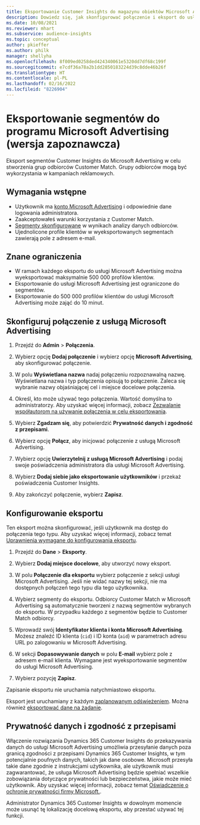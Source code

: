 ```yaml
---
title: Eksportowanie Customer Insights do magazynu obiektów Microsoft Advertising
description: Dowiedz się, jak skonfigurować połączenie i eksport do usługi Microsoft Advertising.
ms.date: 10/08/2021
ms.reviewer: mhart
ms.subservice: audience-insights
ms.topic: conceptual
author: pkieffer
ms.author: philk
manager: shellyha
ms.openlocfilehash: 8f009ed0258ded424340061e5320dd7df68c199f
ms.sourcegitcommit: e7cdf36a78a2b1dd2850183224d39c8dde46b26f
ms.translationtype: HT
ms.contentlocale: pl-PL
ms.lasthandoff: 02/16/2022
ms.locfileid: "8226904"
---
```

# <a name="export-segments-to-microsoft-advertising-preview"></a>Eksportowanie segmentów do programu Microsoft Advertising (wersja zapoznawcza)

Eksport segmentów Customer Insights do Microsoft Advertising w celu stworzenia grup odbiorców Customer Match. Grupy odbiorców mogą być wykorzystania w kampaniach reklamowych.

## <a name="prerequisites"></a>Wymagania wstępne

-   Użytkownik ma [konto Microsoft Advertising](https://ads.microsoft.com/) i odpowiednie dane logowania administratora.
-   Zaakceptowałeś warunki korzystania z Customer Match. 
-   [Segmenty skonfigurowane](segments.md) w wynikach analizy danych odbiorców.
-   Ujednolicone profile klientów w wyeksportowanych segmentach zawierają pole z adresem e-mail.

## <a name="known-limitations"></a>Znane ograniczenia

- W ramach każdego eksportu do usługi Microsoft Advertising można wyeksportować maksymalnie 500 000 profilów klientów.
- Eksportowanie do usługi Microsoft Advertising jest ograniczone do segmentów.
- Eksportowanie do 500 000 profilów klientów do usługi Microsoft Advertising może zająć do 10 minut. 


## <a name="set-up-the-connection-to-microsoft-advertising"></a>Skonfiguruj połączenie z usługą Microsoft Advertising

1. Przejdź do **Admin** > **Połączenia**.

1. Wybierz opcję **Dodaj połączenie** i wybierz opcję **Microsoft Advertising**, aby skonfigurować połączenie.

1. W polu **Wyświetlana nazwa** nadaj połączeniu rozpoznawalną nazwę. Wyświetlana nazwa i typ połączenia opisują to połączenie. Zaleca się wybranie nazwy objaśniającej cel i miejsce docelowe połączenia.

1. Określ, kto może używać tego połączenia. Wartość domyślna to administratorzy. Aby uzyskać więcej informacji, zobacz [Zezwalanie współautorom na używanie połączenia w celu eksportowania](connections.md#allow-contributors-to-use-a-connection-for-exports).

1. Wybierz **Zgadzam się**, aby potwierdzić **Prywatność danych i zgodność z przepisami**.

1. Wybierz opcję **Połącz**, aby inicjować połączenie z usługą Microsoft Advertising.

1. Wybierz opcję **Uwierzytelnij z usługą Microsoft Advertising** i podaj swoje poświadczenia administratora dla usługi Microsoft Advertising.

1. Wybierz **Dodaj siebie jako eksportowanie użytkowników** i przekaż poświadczenia Customer Insights.

1. Aby zakończyć połączenie, wybierz **Zapisz**.

## <a name="configure-an-export"></a>Konfigurowanie eksportu

Ten eksport można skonfigurować, jeśli użytkownik ma dostęp do połączenia tego typu. Aby uzyskać więcej informacji, zobacz temat [Uprawnienia wymagane do konfigurowania eksportu](export-destinations.md#set-up-a-new-export).

1. Przejdź do **Dane** > **Eksporty**.

1. Wybierz **Dodaj miejsce docelowe**, aby utworzyć nowy eksport.

1. W polu **Połączenie dla eksportu** wybierz połączenie z sekcji usługi Microsoft Advertising. Jeśli nie widać nazwy tej sekcji, nie ma dostępnych połączeń tego typu dla tego użytkownika.

1. Wybierz segmenty do eksportu. Odbiorcy Customer Match w Microsoft Advertising są automatycznie tworzeni z nazwą segmentów wybranych do eksportu. W przypadku każdego z segmentów będzie to Customer Match odbiorcy. 

1. Wprowadź swój **Identyfikator klienta i konta Microsoft Advertising**. Możesz znaleźć ID klienta (`cid`) i ID konta (`aid`) w parametrach adresu URL po zalogowaniu w Microsoft Advertising.

1. W sekcji **Dopasowywanie danych** w polu **E-mail** wybierz pole z adresem e-mail klienta. Wymagane jest wyeksportowanie segmentów do usługi Microsoft Advertising.

1. Wybierz pozycję **Zapisz**.

Zapisanie eksportu nie uruchamia natychmiastowo eksportu.

Eksport jest uruchamiany z każdym [zaplanowanym odświeżeniem](system.md#schedule-tab). Można również [eksportować dane na żądanie](export-destinations.md#run-exports-on-demand). 


## <a name="data-privacy-and-compliance"></a>Prywatność danych i zgodność z przepisami

Włączenie rozwiązania Dynamics 365 Customer Insights do przekazywania danych do usługi Microsoft Advertising umożliwia przesyłanie danych poza granicą zgodności z przepisami Dynamics 365 Customer Insights, w tym potencjalnie poufnych danych, takich jak dane osobowe. Microsoft przesyła takie dane zgodnie z instrukcjami użytkownika, ale użytkownik musi zagwarantować, że usługa Microsoft Advertising będzie spełniać wszelkie zobowiązania dotyczące prywatności lub bezpieczeństwa, jakie może mieć użytkownik. Aby uzyskać więcej informacji, zobacz temat [Oświadczenie o ochronie prywatności firmy Microsoft.](https://go.microsoft.com/fwlink/?linkid=396732).

Administrator Dynamics 365 Customer Insights w dowolnym momencie może usunąć tę lokalizację docelową eksportu, aby przestać używać tej funkcji.
